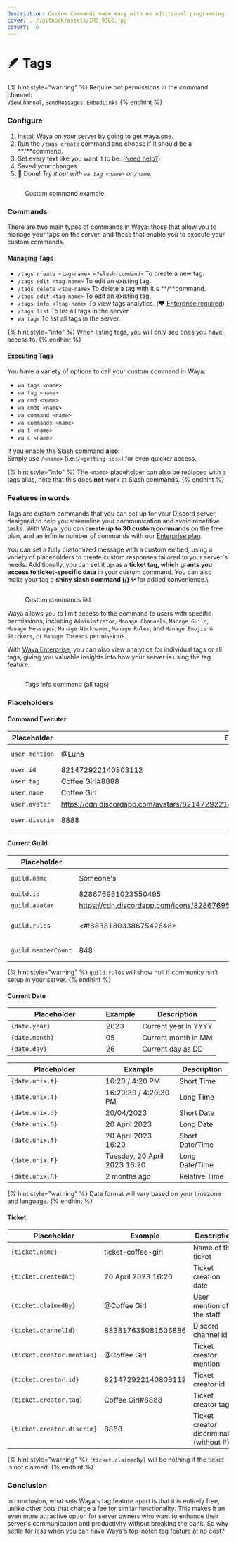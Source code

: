 ```yaml
---
description: Custom Commands made easy with no additional programming.
cover: ../.gitbook/assets/IMG_9366.jpg
coverY: -6
---
```


# 🪶 Tags

{% hint style="warning" %}
Require bot permissions in the command channel:\
`ViewChannel`, `SendMessages`, `EmbedLinks`
{% endhint %}

### Configure

1. Install Waya on your server by going to [get.waya.one](https://get.waya.one).
2. Run the `/tags create` command and choose if it should be a \*\*/\*\*command.
3. Set every text like you want it to be. ([Need help?](https://lunish.nl/support))
4. Saved your changes.
5. 🎉 Done! _Try it out with `wa tag <name>` or `/name`._

<figure><img src="../.gitbook/assets/image (4) (1).png" alt=""><figcaption><p>Custom command example</p></figcaption></figure>

### Commands

There are two main types of commands in Waya: those that allow you to manage your tags on the server, and those that enable you to execute your custom commands.

#### Managing Tags

* `/tags create <tag-name> <?slash-command>` To create a new tag.
* `/tags edit <tag-name>` To edit an existing tag.
* `/tags delete <tag-name>` To delete a tag with it's \*\*/\*\*command.
* `/tags edit <tag-name>` To edit an existing tag.
* `/tags info <?tag-name>` To view tags analytics. (❤️ [Enterprise required](https://waya.one/enterprise))
* `/tags list` To list all tags in the server.
* `wa tags` To list all tags in the server.

{% hint style="info" %}
When listing tags, you will only see ones you have access to.
{% endhint %}

#### Executing Tags

You have a variety of options to call your custom command in Waya:

* `wa tags <name>`
* `wa tag <name>`
* `wa cmd <name>`
* `wa cmds <name>`
* `wa command <name>`
* `wa commands <name>`
* `wa t <name>`
* `wa c <name>`

If you enable the Slash command **also**:\
Simply use `/<name>` (i.e.:`/<getting-ids>`) for even quicker access.

{% hint style="info" %}
The `<name>` placeholder can also be replaced with a tags alias, note that this does **not** work at Slash commands.
{% endhint %}

### Features in words

Tags are custom commands that you can set up for your Discord server, designed to help you streamline your communication and avoid repetitive tasks. With Waya, you can **create up to 30 custom commands** on the free plan, and an infinite number of commands with our [Enterprise plan](https://waya.one/enterprise).

You can set a fully customized message with a custom embed, using a variety of placeholders to create custom responses tailored to your server's needs. Additionally, you can set it up as a **ticket tag, which grants you access to ticket-specific data** in your custom command. You can also make your tag a **shiny slash command (/) ✨** for added convenience.\\

<figure><img src="../.gitbook/assets/image (3) (1) (2).png" alt=""><figcaption><p>Custom commands list</p></figcaption></figure>

Waya allows you to limit access to the command to users with specific permissions, including `Administrator`, `Manage Channels`, `Manage Guild`, `Manage Messages`, `Manage Nicknames`, `Manage Roles`, and `Manage Emojis & Stickers`, or `Manage Threads` permissions.

With [Waya Enterprise](https://waya.one/enterprise), you can also view analytics for individual tags or all tags, giving you valuable insights into how your server is using the tag feature.

<figure><img src="../.gitbook/assets/image (4) (2) (1).png" alt=""><figcaption><p>Tags info command (all tags)</p></figcaption></figure>

### Placeholders

#### Command Executer

<table><thead><tr><th width="171.33333333333331">Placeholder</th><th width="353.0625">Example</th><th>Description</th></tr></thead><tbody><tr><td><code>user.mention</code></td><td>@Luna</td><td>User mention</td></tr><tr><td><code>user.id</code></td><td>821472922140803112</td><td>User id</td></tr><tr><td><code>user.tag</code></td><td>Coffee Girl#8888</td><td>User tag</td></tr><tr><td><code>user.name</code></td><td>Coffee Girl</td><td>Username</td></tr><tr><td><code>user.avatar</code></td><td><a href="https://cdn.discordapp.com/avatars/821472922140803112/4a0d2627b54af074656245c8c6f6b9fc.png?size=2048">https://cdn.discordapp.com/avatars/821472922140803112/4a0d2627b54af074656245c8c6f6b9fc.png</a></td><td>Avatar URL</td></tr><tr><td><code>user.discrim</code></td><td>8888</td><td>Discriminator (without #)</td></tr></tbody></table>

#### Current Guild

<table><thead><tr><th width="220">Placeholder</th><th width="321.3333333333333">Example</th><th>Description</th></tr></thead><tbody><tr><td><code>guild.name</code></td><td>Someone's</td><td>Server name</td></tr><tr><td><code>guild.id</code></td><td>828676951023550495</td><td>Server id</td></tr><tr><td><code>guild.avatar</code></td><td><a href="https://cdn.discordapp.com/icons/828676951023550495/a_d05303b604aa28b9c13eca7b5e804349.gif?size=512">https://cdn.discordapp.com/icons/828676951023550495/a_d05303b604aa28b9c13eca7b5e804349.gif</a></td><td>Icon URL</td></tr><tr><td><code>guild.rules</code></td><td>&#x3C;#!883818033867542648></td><td>Rules channel mention</td></tr><tr><td><code>guild.memberCount</code></td><td>848</td><td>Member count</td></tr></tbody></table>

{% hint style="warning" %}
`guild.rules` will show null if community isn't setup in your server.
{% endhint %}

#### Current Date

<table><thead><tr><th width="200.33333333333331">Placeholder</th><th>Example</th><th>Description</th></tr></thead><tbody><tr><td><code>{date.year}</code></td><td>2023</td><td>Current year in YYYY</td></tr><tr><td><code>{date.month}</code></td><td>05</td><td>Current month in MM</td></tr><tr><td><code>{date.day}</code></td><td>26</td><td>Current day as DD</td></tr></tbody></table>

<table><thead><tr><th width="199.33333333333331">Placeholder</th><th>Example</th><th>Description</th></tr></thead><tbody><tr><td><code>{date.unix.t}</code></td><td>16:20 / 4:20 PM</td><td>Short Time</td></tr><tr><td><code>{date.unix.T}</code></td><td>16:20:30 / 4:20:30 PM</td><td>Long Time</td></tr><tr><td><code>{date.unix.d}</code></td><td>20/04/2023</td><td>Short Date</td></tr><tr><td><code>{date.unix.D}</code></td><td>20 April 2023</td><td>Long Date</td></tr><tr><td><code>{date.unix.f}</code></td><td>20 April 2023 16:20</td><td>Short Date/Time</td></tr><tr><td><code>{date.unix.F}</code></td><td>Tuesday, 20 April 2023 16:20</td><td>Long Date/Time</td></tr><tr><td><code>{date.unix.R}</code></td><td>2 months ago</td><td>Relative Time</td></tr></tbody></table>

{% hint style="warning" %}
Date format will vary based on your timezone and language.
{% endhint %}

#### Ticket

<table><thead><tr><th width="288">Placeholder</th><th width="209.33333333333331">Example</th><th>Description</th></tr></thead><tbody><tr><td><code>{ticket.name}</code></td><td>ticket-coffee-girl</td><td>Name of the ticket</td></tr><tr><td><code>{ticket.createdAt}</code></td><td>20 April 2023 16:20</td><td>Ticket creation date</td></tr><tr><td><code>{ticket.claimedBy}</code></td><td>@Coffee Girl</td><td>User mention of the staff</td></tr><tr><td><code>{ticket.channelId}</code></td><td>883817635081506886</td><td>Discord channel id</td></tr><tr><td><code>{ticket.creator.mention}</code></td><td>@Coffee Girl</td><td>Ticket creator mention</td></tr><tr><td><code>{ticket.creator.id}</code></td><td>821472922140803112</td><td>Ticket creator id</td></tr><tr><td><code>{ticket.creator.tag}</code></td><td>Coffee Girl#8888</td><td>Ticket creator tag</td></tr><tr><td><code>{ticket.creator.discrim}</code></td><td>8888</td><td>Ticket creator discriminator (without #)</td></tr></tbody></table>

{% hint style="warning" %}
`{ticket.claimedBy}` will be nothing if the ticket is not claimed.
{% endhint %}

### Conclusion

In conclusion, what sets Waya's tag feature apart is that it is entirely free, unlike other bots that charge a fee for similar functionality. This makes it an even more attractive option for server owners who want to enhance their server's communication and productivity without breaking the bank. So why settle for less when you can have Waya's top-notch tag feature at no cost?
